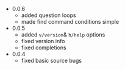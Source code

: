 - 0.0.6
    - added question loops
    - made find command conditions simple
- 0.0.5
    - added `v/version`& `h/help` options
    - fixed version info
    - fixed completions
- 0.0.4
    - fixed basic source bugs